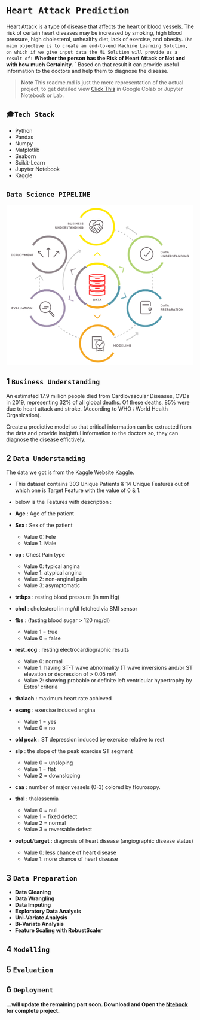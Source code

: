# `Heart Attack Prediction`
Heart Attack is a type of disease that affects the heart or blood vessels. The risk of certain heart diseases may be increased by smoking, high blood pressure, high cholesterol, unhealthy diet, lack of exercise, and obesity. `The main objective is to create an end-to-end Machine Learning Solution, on which if we give input data the ML Solution will provide us a result of:` **Whether the person has the Risk of Heart Attack or Not and with how much Certainity.** ` Based on that result it can provide useful information to the doctors and help them to diagnose the disease.
> **Note** This readme.md is just the mere representation of the actual project, to get detailed view [Click This](https://github.com/subratamondal1/heart-attack-prediction/blob/main/heart_attack_prediction.ipynb) in Google Colab or Jupyter Notebook or Lab.
## `🎓Tech Stack`
  * Python
  * Pandas
  * Numpy
  * Matplotlib
  * Seaborn
  * Scikit-Learn
  * Jupyter Notebook
  * Kaggle
  
## `Data Science PIPELINE`
<p align='center'>
<img src='images/../images/CRISP-DM.svg' width = 500>
</p>


## 1 `Business Understanding`
An estimated 17.9 million people died from Cardiovascular Diseases, CVDs in 2019, representing 32% of all global deaths. Of these deaths, 85% were due to heart attack and stroke. (According to WHO : World Health Organization). 

Create a predictive model so that critical information can be extracted from the data and provide insightful information to the doctors so, they can diagnose the disease effictively.

## 2 `Data Understanding`
The data we got is from the Kaggle Website [Kaggle](https://www.kaggle.com/datasets/rashikrahmanpritom/heart-attack-analysis-prediction-dataset). 
* This dataset contains 303 Unique Patients & 14 Unique Features out of which one is Target Feature with the value of 0 & 1. 
* below is the Features with description :
* **Age** : Age of the patient
* **Sex** : Sex of the patient
    - Value 0: Fele
    - Value 1: Male
* **cp** : Chest Pain type
    - Value 0: typical angina
    - Value 1: atypical angina
    - Value 2: non-anginal pain
    - Value 3: asymptomatic

* **trtbps** : resting blood pressure (in mm Hg)

* **chol** : cholesterol in mg/dl fetched via BMI sensor

* **fbs** : (fasting blood sugar > 120 mg/dl)
    -  Value 1 = true
    -  Value 0 = false

* **rest_ecg** : resting electrocardiographic results
    - Value 0: normal
    - Value 1: having ST-T wave abnormality (T wave inversions and/or ST elevation or depression of > 0.05 mV)
    - Value 2: showing probable or definite left ventricular hypertrophy by Estes' criteria

* **thalach** : maximum heart rate achieved

* **exang** : exercise induced angina
    -  Value 1 = yes
    -  Value 0 = no

* **old peak** : ST depression induced by exercise relative to rest

* **slp** : the slope of the peak exercise ST segment
    -  Value 0 = unsloping
    -  Value 1 = flat
    -  Value 2 = downsloping

* **caa** : number of major vessels (0-3) colored by flourosopy.

* **thal** : thalassemia
    -  Value 0 = null
    -  Value 1 = fixed defect
    -  Value 2 = normal
    -  Value 3 = reversable defect

* **output/target** : diagnosis of heart disease (angiographic disease status)
    -  Value 0:  less chance of heart disease
    -  Value 1:  more chance of heart disease
 
## 3 `Data Preparation`
* **Data Cleaning**
* **Data Wrangling**
* **Data Imputing**
* **Exploratory Data Analysis**
* **Uni-Variate Analysis**
* **Bi-Variate Analysis**
* **Feature Scaling with RobustScaler**
  
## 4 `Modelling`
## 5 `Evaluation`
## 6 `Deployment`
  
**...will update the remaining part soon. Download and Open the [Ntebook](https://github.com/subratamondal1/heart-attack-prediction/blob/main/heart_attack_prediction.ipynb) for complete project.**
